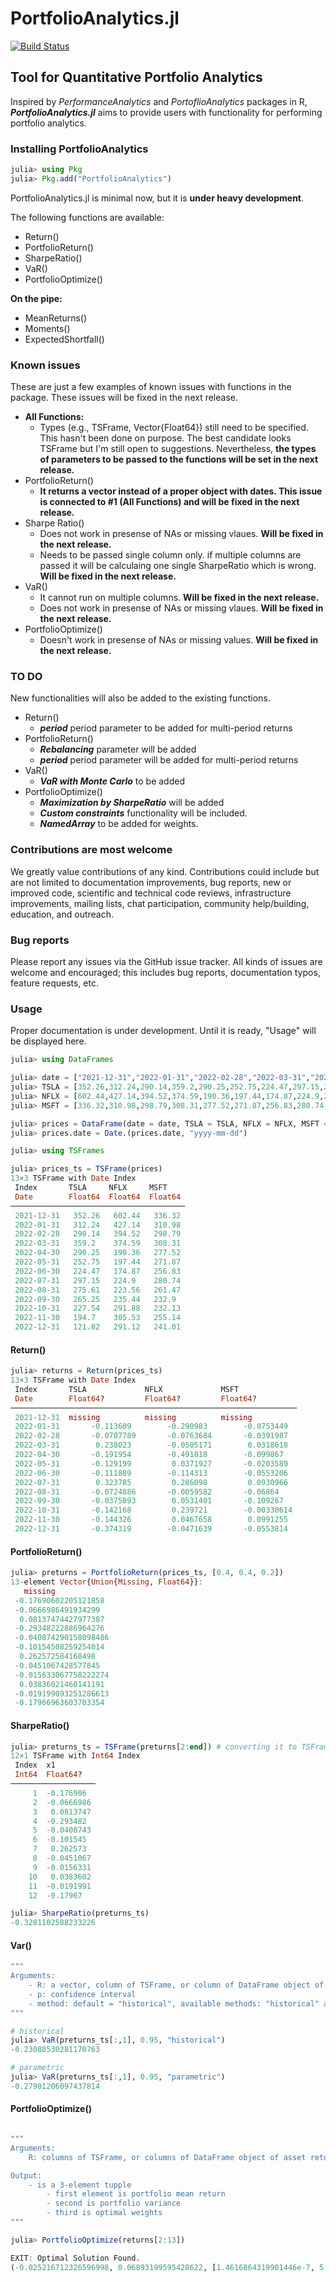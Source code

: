 # PortfolioAnalytics.jl

[![Build Status](https://github.com/doganmehmet/PortfolioAnalytics.jl/actions/workflows/CI.yml/badge.svg?branch=main)](https://github.com/doganmehmet/PortfolioAnalytics.jl/actions/workflows/CI.yml?query=branch%3Amain)

## Tool for Quantitative Portfolio Analytics

Inspired by *PerformanceAnalytics* and *PortoflioAnalytics* packages in R, ***PortfolioAnalytics.jl*** aims to provide users with functionality for performing portfolio analytics.

### Installing PortfolioAnalytics
```julia
julia> using Pkg
julia> Pkg.add("PortfolioAnalytics")
```

PortfolioAnalytics.jl is minimal now, but it is **under heavy development**. 

The following functions are available:
* Return()
* PortfolioReturn()
* SharpeRatio()
* VaR()
* PortfolioOptimize()

**On the pipe:**
* MeanReturns()
* Moments()
* ExpectedShortfall()

### Known issues
These are just a few examples of known issues with functions in the package. These issues will be fixed in the next release.
* **All Functions:**
    * Types (e.g., TSFrame, Vector{Float64}) still need to be specified. This hasn't been done on purpose. The best candidate looks TSFrame but I'm still open to suggestions. Nevertheless, **the types of parameters to be passed to the functions will be set in the next release.**
* PortfolioReturn()
    * **It returns a vector instead of a proper object with dates. This issue is connected to #1 (All Functions) and will be fixed in the next release.**
* Sharpe Ratio()
    * Does not work in presense of NAs or missing vlaues. **Will be fixed in the next release.**
    * Needs to be passed single column only. if multiple columns are passed it will be calculaing one single SharpeRatio which is wrong. **Will be fixed in the next release.**
* VaR()
    * It cannot run on multiple columns. **Will be fixed in the next release.**
    * Does not work in presense of NAs or missing vlaues. **Will be fixed in the next release.**
* PortfolioOptimize()
    * Doesn't work in presense of NAs or missing values. **Will be fixed in the next release.**

### TO DO
New functionalities will also be added to the existing functions.
* Return()
    * ***period*** period parameter to be added for multi-period returns
* PortfolioReturn()
    * ***Rebalancing*** parameter will be added
    * ***period*** period parameter will be added for multi-period returns
* VaR()
    * ***VaR with Monte Carlo*** to be added
* PortfolioOptimize()
    * ***Maximization by SharpeRatio*** will be added
    * ***Custom constraints*** functionality will be included.
    * ***NamedArray*** to be added for weights.



### Contributions are most welcome
We greatly value contributions of any kind. Contributions could include but are not limited to documentation improvements, bug reports, new or improved code, scientific and technical code reviews, infrastructure improvements, mailing lists, chat participation, community help/building, education, and outreach.


### Bug reports
Please report any issues via the GitHub issue tracker. All kinds of issues are welcome and encouraged; this includes bug reports, documentation typos, feature requests, etc.

### Usage
Proper documentation is under development. Until it is ready, "Usage" will be displayed here.

```julia
julia> using DataFrames

julia> date = ["2021-12-31","2022-01-31","2022-02-28","2022-03-31","2022-04-30","2022-05-31","2022-06-30","2022-07-31","2022-08-31","2022-09-30","2022-10-31","2022-11-30","2022-12-31"]
julia> TSLA = [352.26,312.24,290.14,359.2,290.25,252.75,224.47,297.15,275.61,265.25,227.54,194.7,121.82]
julia> NFLX = [602.44,427.14,394.52,374.59,190.36,197.44,174.87,224.9,223.56,235.44,291.88,305.53,291.12]
julia> MSFT = [336.32,310.98,298.79,308.31,277.52,271.87,256.83,280.74,261.47,232.9,232.13,255.14,241.01]

julia> prices = DataFrame(date = date, TSLA = TSLA, NFLX = NFLX, MSFT = MSFT)
julia> prices.date = Date.(prices.date, "yyyy-mm-dd")
```

```julia
julia> using TSFrames

julia> prices_ts = TSFrame(prices)
13×3 TSFrame with Date Index
 Index       TSLA     NFLX     MSFT
 Date        Float64  Float64  Float64
───────────────────────────────────────
 2021-12-31   352.26   602.44   336.32
 2022-01-31   312.24   427.14   310.98
 2022-02-28   290.14   394.52   298.79
 2022-03-31   359.2    374.59   308.31
 2022-04-30   290.25   190.36   277.52
 2022-05-31   252.75   197.44   271.87
 2022-06-30   224.47   174.87   256.83
 2022-07-31   297.15   224.9    280.74
 2022-08-31   275.61   223.56   261.47
 2022-09-30   265.25   235.44   232.9
 2022-10-31   227.54   291.88   232.13
 2022-11-30   194.7    305.53   255.14
 2022-12-31   121.82   291.12   241.01

```

#### Return()
```julia
julia> returns = Return(prices_ts)
13×3 TSFrame with Date Index
 Index       TSLA             NFLX             MSFT
 Date        Float64?         Float64?         Float64?
────────────────────────────────────────────────────────────────
 2021-12-31  missing          missing          missing
 2022-01-31       -0.113609        -0.290983        -0.0753449
 2022-02-28       -0.0707789       -0.0763684       -0.0391987
 2022-03-31        0.238023        -0.0505171        0.0318618
 2022-04-30       -0.191954        -0.491818        -0.099867
 2022-05-31       -0.129199         0.0371927       -0.0203589
 2022-06-30       -0.111889        -0.114313        -0.0553206
 2022-07-31        0.323785         0.286098         0.0930966
 2022-08-31       -0.0724886       -0.0059582       -0.06864
 2022-09-30       -0.0375893        0.0531401       -0.109267
 2022-10-31       -0.142168         0.239721        -0.00330614
 2022-11-30       -0.144326         0.0467658        0.0991255
 2022-12-31       -0.374319        -0.0471639       -0.0553814

```

#### PortfolioReturn()
```julia
julia> preturns = PortfolioReturn(prices_ts, [0.4, 0.4, 0.2])
13-element Vector{Union{Missing, Float64}}:
   missing
 -0.17690602205121858
 -0.0666986491934299
  0.08137474427977387
 -0.29348222886964276
 -0.040874290158098486
 -0.10154508259254014
  0.262572584168498
 -0.0451067428577845
 -0.015633067758222274
  0.03836021460141191
 -0.019199093251286613
 -0.17966963603703354
```

#### SharpeRatio()
```julia
julia> preturns_ts = TSFrame(preturns[2:end]) # converting it to TSFrame otherwise SharpeRatio does not work. it will be fixed in the next release
12×1 TSFrame with Int64 Index
 Index  x1
 Int64  Float64?
───────────────────
     1  -0.176906
     2  -0.0666986
     3   0.0813747
     4  -0.293482
     5  -0.0408743
     6  -0.101545
     7   0.262573
     8  -0.0451067
     9  -0.0156331
    10   0.0383602
    11  -0.0191991
    12  -0.17967

julia> SharpeRatio(preturns_ts)
-0.3281102588233226
```


#### Var()
```julia
"""
Arguments:
    - R: a vector, column of TSFrame, or column of DataFrame object of asset returns
    - p: confidence interval
    - method: default = "historical", available methods: "historical" and "parametric" 
"""

# historical
julia> VaR(preturns_ts[:,1], 0.95, "historical")
-0.23088530281170763

# parametric
julia> VaR(preturns_ts[:,1], 0.95, "parametric")
-0.27901206097437814
```

#### PortfolioOptimize()
```julia

"""
Arguments:
    R: columns of TSFrame, or columns of DataFrame object of asset returns

Output:
    - is a 3-element tupple
        - first element is portfolio mean return
        - second is portfolio variance
        - third is optimal weights
"""

julia> PortfolioOptimize(returns[2:13])

EXIT: Optimal Solution Found.
(-0.025216712326596998, 0.06893199595428622, [1.4616864319901446e-7, 5.319947696629003e-8, 0.9999998006318798])
```
